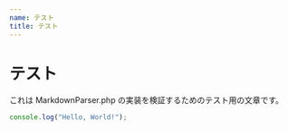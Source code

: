 ```yaml
---
name: テスト
title: テスト
---
```


# テスト

これは MarkdownParser.php の実装を検証するためのテスト用の文章です。

```js
console.log("Hello, World!");
```
